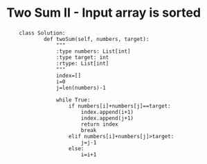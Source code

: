 Two Sum II - Input array is sorted
===================================

###  
        class Solution:
                def twoSum(self, numbers, target):
                    """
                    :type numbers: List[int]
                    :type target: int
                    :rtype: List[int]
                    """
                    index=[]
                    i=0
                    j=len(numbers)-1
        
                    while True:
                        if numbers[i]+numbers[j]==target:
                            index.append(i+1)
                            index.append(j+1)
                            return index
                            break
                        elif numbers[i]+numbers[j]>target:
                            j=j-1
                        else:
                            i=i+1
